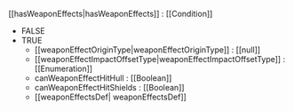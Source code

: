 [[hasWeaponEffects|hasWeaponEffects]] : [[Condition]]
   * FALSE
   * TRUE
     * [[weaponEffectOriginType|weaponEffectOriginType]] : [[null]]
     * [[weaponEffectImpactOffsetType|weaponEffectImpactOffsetType]] : [[Enumeration]]
     * canWeaponEffectHitHull : [[Boolean]]
     * canWeaponEffectHitShields : [[Boolean]]
     * [[weaponEffectsDef| weaponEffectsDef]]
